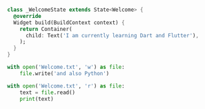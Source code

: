 ```dart

class _WelcomeState extends State<Welcome> {
  @override
  Widget build(BuildContext context) {
    return Container(
      child: Text('I am currently learning Dart and Flutter'),
    );
  }
}
```

```python
with open('Welcome.txt', 'w') as file:
    file.write('and also Python')

with open('Welcome.txt', 'r') as file:
    text = file.read()
    print(text)
```

<!--
**nadas00/nadas00** is a ✨ _special_ ✨ repository because its `README.md` (this file) appears on your GitHub profile.

